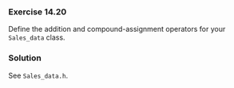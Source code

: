 ### Exercise 14.20

Define the addition and compound-assignment operators for your `Sales_data`
class.

### Solution

See `Sales_data.h`.
